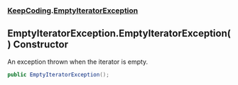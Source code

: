 ### [KeepCoding](KeepCoding.md 'KeepCoding').[EmptyIteratorException](KeepCoding_EmptyIteratorException.md 'KeepCoding.EmptyIteratorException')
## EmptyIteratorException.EmptyIteratorException() Constructor
An exception thrown when the iterator is empty.  
```csharp
public EmptyIteratorException();
```
